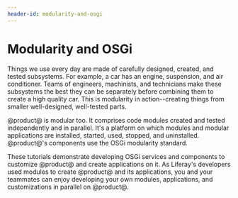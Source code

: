 ```yaml
---
header-id: modularity-and-osgi
---
```


# Modularity and OSGi

Things we use every day are made of carefully designed, created, and tested
subsystems. For example, a car has an engine, suspension, and air conditioner.
Teams of engineers, machinists, and technicians make these subsystems the best
they can be separately before combining them to create a high quality car. This
is modularity in action--creating things from smaller well-designed, well-tested
parts. 

@product@ is modular too. It comprises code modules created and tested
independently and in parallel. It's a platform on which modules and modular
applications are installed, started, used, stopped, and uninstalled. @product@'s
components use the OSGi modularity standard. 

These tutorials demonstrate developing OSGi services and components to customize
@product@ and create applications on it. As Liferay's developers used modules to
create @product@ and its applications, you and your teammates can enjoy
developing your own modules, applications, and customizations in parallel on
@product@.
